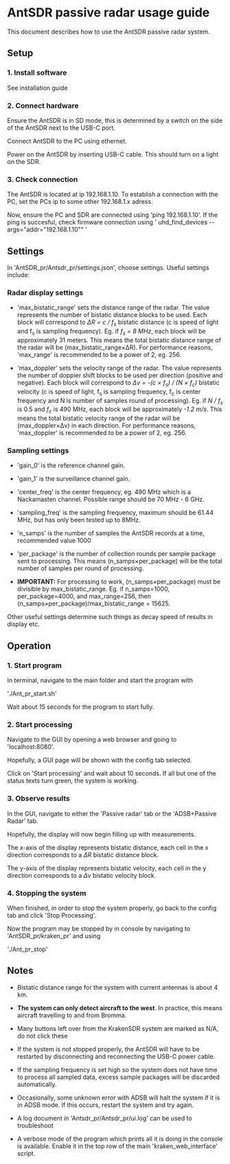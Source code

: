 # AntSDR passive radar usage guide

This document describes how to use the AntSDR passive radar system.

## Setup

### 1. Install software

See installation guide 

### 2. Connect hardware

Ensure the AntSDR is in SD mode, this is determined by a switch on the side of the AntSDR next to the USB-C port.

Connect AntSDR to the PC using ethernet.

Power on the AntSDR by inserting USB-C cable. This should turn on a light on the SDR.

### 3. Check connection

The AntSDR is located at ip 192.168.1.10. To establish a connection with the PC,
set the PCs ip to some other 192.168.1.x adress.

Now, ensure the PC and SDR are connected using 'ping 192.168.1.10'.
If the ping is succesful, check firmware connection using ' uhd_find_devices --args="addr="192.168.1.10"" '



## Settings

In 'AntSDR_pr/Antsdr_pr/settings.json', choose settings. Useful settings include:

### Radar display settings

- 'max_bistatic_range' sets the distance range of the radar. The value represents the number of bistatic distance blocks to be used.
Each block will correspond to *ΔR =  c / f<sub>s</sub>* bistatic distance (c is speed of light and f<sub>s</sub> is sampling frequency).
Eg. if *f<sub>s</sub> = 8 MHz*, each block will be approximately 31 meters.
This means the total bistatic distance range of the radar will be (max_bistatic_range×ΔR).
For performance reasons, 'max_range' is recommended to be a power of 2, eg. 256.


- 'max_doppler' sets the velocity range of the radar. The value represents the number of doppler shift blocks to be used per direction (positive and negative).
Each block will correspond to *Δv = -(c × f<sub>s</sub>) / (N × f<sub>c</sub>)* bistatic velocity (c is speed of light, f<sub>s</sub> is sampling frequency, f<sub>c</sub> is center frequency and N is number of samples round of processing).
Eg. if *N / f<sub>s</sub>* is 0.5 and *f<sub>c</sub>* is 490 MHz, each block will be approximately *-1.2 m/s*.
This means the total bistatic velocity range of the radar will be (max_doppler×Δv) in each direction.
For performance reasons, 'max_doppler' is recommended to be a power of 2, eg. 256.

### Sampling settings

- 'gain_0' is the reference channel gain.
- 'gain_1' is the surveillance channel gain.
- 'center_freq' is the center frequency, eg. 490 MHz which is a Nackamasten channel. Possible range should be 70 MHz - 6 GHz.
- 'sampling_freq' is the sampling frequency, maximum should be 61.44 MHz, but has only been tested up to 8MHz.
- 'n_samps' is the number of samples the AntSDR records at a time, recommended value 1000
- 'per_package' is the number of collection rounds per sample package sent to processing. This means (n_samps×per_package) will be the total number of samples per round of processing.

- **IMPORTANT:** For processing to work, (n_samps×per_package) must be divisible by max_bistatic_range.
Eg. if n_samps=1000, per_package=4000, and max_range=256, then (n_samps×per_package)/max_bistatic_range = 15625.

Other useful settings determine such things as decay speed of results in display etc.

## Operation

### 1. Start program

In terminal, navigate to the main folder and start the program with

'./Ant_pr_start.sh'

Wait about 15 seconds for the program to start fully.

### 2. Start processing

Navigate to the GUI by opening a web browser and going to 'localhost:8080'.

Hopefully, a GUI page will be shown with the config tab selected.

Click on 'Start processing' and wait about 10 seconds. If all but one of the status texts turn green, the system is working.

### 3. Observe results

In the GUI, navigate to either the 'Passive radar' tab or the 'ADSB+Passive Radar' tab.

Hopefully, the display will now begin filling up with measurements.

The x-axis of the display represents bistatic distance, each cell in the x direction corresponds to a *ΔR* bistatic distance block.

The y-axis of the display represents bistatic velocity, each cell in the y direction corresponds to a *Δv* bistatic velocity block.

### 4. Stopping the system

When finished, in order to stop the system properly, go back to the config tab and click 'Stop Processing'.

Now the program may be stopped by in console by navigating to 'AntSDR_pr/kraken_pr' and using

'./Ant_pr_stop'



## Notes

- Bistatic distance range for the system with current antennas is about 4 km.
- **The system can only detect aircraft to the west**. In practice, this means aircraft travelling to and from Bromma.


- Many buttons left over from the KrakenSDR system are marked as N/A, do not click these
- If the system is not stopped properly, the AntSDR will have to be restarted by disconnecting and reconnecting the USB-C power cable. 
- If the sampling frequency is set high so the system does not have time to process all sampled data, excess sample packages will be discarded automatically.
- Occasionally, some unknown error with ADSB will halt the system if it is in ADSB mode. If this occurs, restart the system and try again.
- A log document in 'Antsdr_pr/Antsdr_pr/ui.log' can be used to troubleshoot
- A verbose mode of the program which prints all it is doing in the console is available. Enable it in the top row of the main 'kraken_web_interface' script.